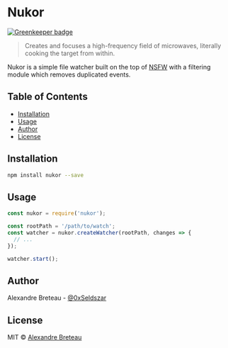 # Nukor

[![Greenkeeper badge](https://badges.greenkeeper.io/Seldszar/nukor.svg)](https://greenkeeper.io/)

> Creates and focuses a high-frequency field of microwaves, literally cooking the target from within.

Nukor is a simple file watcher built on the top of [NSFW](https://www.npmjs.com/package/nsfw) with a filtering module which removes duplicated events.

## Table of Contents

- [Installation](#installation)
- [Usage](#usage)
- [Author](#author)
- [License](#license)

## Installation

```bash
npm install nukor --save
```

## Usage

```javascript
const nukor = require('nukor');

const rootPath = '/path/to/watch';
const watcher = nukor.createWatcher(rootPath, changes => {
  // ...
});

watcher.start();
```

## Author

Alexandre Breteau - [@0xSeldszar](https://twitter.com/0xSeldszar)

## License

MIT © [Alexandre Breteau](https://seldszar.fr)
